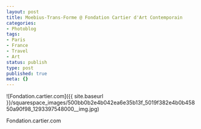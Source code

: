 ```yaml
---
layout: post
title: Moebius-Trans-Forme @ Fondation Cartier d'Art Contemporain
categories:
- Photoblog
tags:
- Paris
- France
- Travel
- Art
status: publish
type: post
published: true
meta: {}
---
```


![Fondation.cartier.com]({{ site.baseurl }}/squarespace_images/500bb0b2e4b042ea6e35b13f_5019f382e4b0b45850a90f98_1293397548000__img.jpg) 

Fondation.cartier.com
